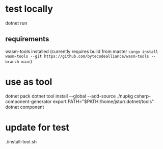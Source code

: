 # test locally
dotnet run

## requirements

wasm-tools installed (currently requires build from master `cargo install wasm-tools --git https://github.com/bytecodealliance/wasm-tools --branch main`)

# use as tool
dotnet pack
dotnet tool install --global --add-source ./nupkg csharp-component-generator
export PATH="$PATH:/home/jstur/.dotnet/tools"
dotnet component

# update for test
./install-tool.sh